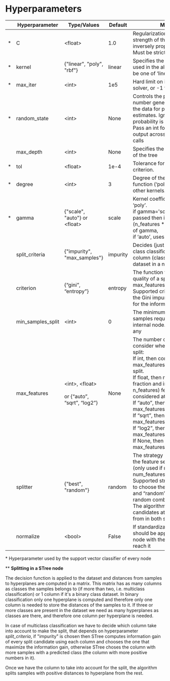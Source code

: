 # Hyperparameters

|     | **Hyperparameter** | **Type/Values**                                        | **Default** | **Meaning**                                                                                                                                                                                                                                                                                                                                                                                                                                          |
| --- | ------------------ | ------------------------------------------------------ | ----------- | ---------------------------------------------------------------------------------------------------------------------------------------------------------------------------------------------------------------------------------------------------------------------------------------------------------------------------------------------------------------------------------------------------------------------------------------------------- |
| \*  | C                  | \<float\>                                              | 1.0         | Regularization parameter. The strength of the regularization is inversely proportional to C. Must be strictly positive.                                                                                                                                                                                                                                                                                                                              |
| \*  | kernel             | {"linear", "poly", "rbf"}                              | linear      | Specifies the kernel type to be used in the algorithm. It must be one of ‘linear’, ‘poly’ or ‘rbf’.                                                                                                                                                                                                                                                                                                                                                  |
| \*  | max_iter           | \<int\>                                                | 1e5         | Hard limit on iterations within solver, or -1 for no limit.                                                                                                                                                                                                                                                                                                                                                                                          |
| \*  | random_state       | \<int\>                                                | None        | Controls the pseudo random number generation for shuffling the data for probability estimates. Ignored when probability is False.<br>Pass an int for reproducible output across multiple function calls                                                                                                                                                                                                                                              |
|     | max_depth          | \<int\>                                                | None        | Specifies the maximum depth of the tree                                                                                                                                                                                                                                                                                                                                                                                                              |
| \*  | tol                | \<float\>                                              | 1e-4        | Tolerance for stopping criterion.                                                                                                                                                                                                                                                                                                                                                                                                                    |
| \*  | degree             | \<int\>                                                | 3           | Degree of the polynomial kernel function (‘poly’). Ignored by all other kernels.                                                                                                                                                                                                                                                                                                                                                                     |
| \*  | gamma              | {"scale", "auto"} or \<float\>                         | scale       | Kernel coefficient for ‘rbf’ and ‘poly’.<br>if gamma='scale' (default) is passed then it uses 1 / (n_features \* X.var()) as value of gamma,<br>if ‘auto’, uses 1 / n_features.                                                                                                                                                                                                                                                                      |
|     | split_criteria     | {"impurity", "max_samples"}                            | impurity    | Decides (just in case of a multi class classification) which column (class) use to split the dataset in a node\*\*                                                                                                                                                                                                                                                                                                                                   |
|     | criterion          | {“gini”, “entropy”}                                    | entropy     | The function to measure the quality of a split (only used if max_features != num_features). <br>Supported criteria are “gini” for the Gini impurity and “entropy” for the information gain.                                                                                                                                                                                                                                                          |
|     | min_samples_split  | \<int\>                                                | 0           | The minimum number of samples required to split an internal node. 0 (default) for any                                                                                                                                                                                                                                                                                                                                                                |
|     | max_features       | \<int\>, \<float\> <br><br>or {“auto”, “sqrt”, “log2”} | None        | The number of features to consider when looking for the split:<br>If int, then consider max_features features at each split.<br>If float, then max_features is a fraction and int(max_features \* n_features) features are considered at each split.<br>If “auto”, then max_features=sqrt(n_features).<br>If “sqrt”, then max_features=sqrt(n_features).<br>If “log2”, then max_features=log2(n_features).<br>If None, then max_features=n_features. |
|     | splitter           | {"best", "random"}                                     | random      | The strategy used to choose the feature set at each node (only used if max_features != num_features). <br>Supported strategies are “best” to choose the best feature set and “random” to choose a random combination. <br>The algorithm generates 5 candidates at most to choose from in both strategies.                                                                                                                                            |
|     | normalize          | \<bool\>                                               | False       | If standardization of features should be applied on each node with the samples that reach it                                                                                                                                                                                                                                                                                                                                                         |

\* Hyperparameter used by the support vector classifier of every node

\*\* **Splitting in a STree node**

The decision function is applied to the dataset and distances from samples to hyperplanes are computed in a matrix. This matrix has as many columns as classes the samples belongs to (if more than two, i.e. multiclass classification) or 1 column if it's a binary class dataset. In binary classification only one hyperplane is computed and therefore only one column is needed to store the distances of the samples to it. If three or more classes are present in the dataset we need as many hyperplanes as classes are there, and therefore one column per hyperplane is needed.

In case of multiclass classification we have to decide which column take into account to make the split, that depends on hyperparameter _split_criteria_, if "impurity" is chosen then STree computes information gain of every split candidate using each column and chooses the one that maximize the information gain, otherwise STree choses the column with more samples with a predicted class (the column with more positive numbers in it).

Once we have the column to take into account for the split, the algorithm splits samples with positive distances to hyperplane from the rest.
